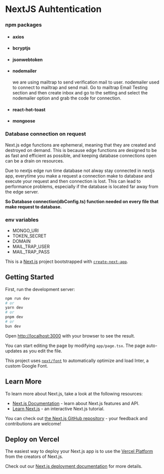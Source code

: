 # NextJS Auhtentication

### npm packages

- #### axios
- #### bcryptjs
- #### jsonwebtoken
- #### nodemailer
  we are using mailtrap to send verification mail to user. nodemailer used to connect to mailtrap and send mail. Go to mailtrap Email Testing section and then create inbox and go to the setting and select the nodemailer option and grab the code for connection.
- #### react-hot-toast
- #### mongoose

### Database connection on request

Next.js edge functions are ephemeral, meaning that they are created and destroyed on demand. This is because edge functions are designed to be as fast and efficient as possible, and keeping database connections open can be a drain on resources.

Due to nextjs edge run time database not alway stay connected in nextjs app, everytime you make a request a connection make to database and execute your request and then connection is lost. This can lead to performance problems, especially if the database is located far away from the edge server.

<b>So Database connection(dbConfig.ts) function needed on every file that make request to database.</b>

### env variables

- MONGO_URI
- TOKEN_SECRET
- DOMAIN
- MAIL_TRAP_USER
- MAIL_TRAP_PASS

This is a [Next.js](https://nextjs.org/) project bootstrapped with [`create-next-app`](https://github.com/vercel/next.js/tree/canary/packages/create-next-app).

## Getting Started

First, run the development server:

```bash
npm run dev
# or
yarn dev
# or
pnpm dev
# or
bun dev
```

Open [http://localhost:3000](http://localhost:3000) with your browser to see the result.

You can start editing the page by modifying `app/page.tsx`. The page auto-updates as you edit the file.

This project uses [`next/font`](https://nextjs.org/docs/basic-features/font-optimization) to automatically optimize and load Inter, a custom Google Font.

## Learn More

To learn more about Next.js, take a look at the following resources:

- [Next.js Documentation](https://nextjs.org/docs) - learn about Next.js features and API.
- [Learn Next.js](https://nextjs.org/learn) - an interactive Next.js tutorial.

You can check out [the Next.js GitHub repository](https://github.com/vercel/next.js/) - your feedback and contributions are welcome!

## Deploy on Vercel

The easiest way to deploy your Next.js app is to use the [Vercel Platform](https://vercel.com/new?utm_medium=default-template&filter=next.js&utm_source=create-next-app&utm_campaign=create-next-app-readme) from the creators of Next.js.

Check out our [Next.js deployment documentation](https://nextjs.org/docs/deployment) for more details.
